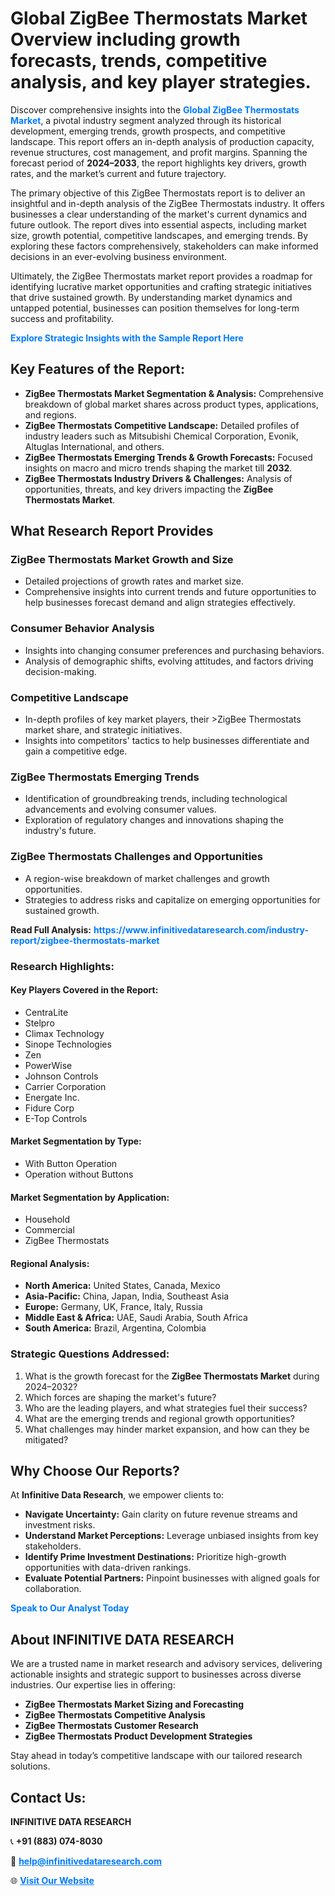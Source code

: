 <h1>Global ZigBee Thermostats Market Overview including growth forecasts, trends, competitive analysis, and key player strategies.</h1>
<p>
Discover comprehensive insights into the 
<a href="https://www.infinitivedataresearch.com/industry-report/zigbee-thermostats-market" rel="dofollow" style="color: #007BFF; text-decoration: none;"><strong>Global ZigBee Thermostats Market</strong></a>, a pivotal industry segment analyzed through its historical development, emerging trends, growth prospects, and competitive landscape. This report offers an in-depth analysis of production capacity, revenue structures, cost management, and profit margins. Spanning the forecast period of <strong>2024–2033</strong>, the report highlights key drivers, growth rates, and the market’s current and future trajectory.
</p>
<p>
The primary objective of this ZigBee Thermostats report is to deliver an insightful and in-depth analysis of the ZigBee Thermostats industry. It offers businesses a clear understanding of the market's current dynamics and future outlook. The report dives into essential aspects, including market size, growth potential, competitive landscapes, and emerging trends. By exploring these factors comprehensively, stakeholders can make informed decisions in an ever-evolving business environment.
</p>
<p>
Ultimately, the ZigBee Thermostats market report provides a roadmap for identifying lucrative market opportunities and crafting strategic initiatives that drive sustained growth. By understanding market dynamics and untapped potential, businesses can position themselves for long-term success and profitability.
</p>
<p>
<a href="https://www.infinitivedataresearch.com/request-sample/reportId=111980" style="color: #007BFF; text-decoration: none;"><strong>Explore Strategic Insights with the Sample Report Here</strong></a>
</p>

<h2>Key Features of the Report:</h2>
<ul>
<li><strong>ZigBee Thermostats Market Segmentation & Analysis:</strong> Comprehensive breakdown of global market shares across product types, applications, and regions.</li>
<li><strong>ZigBee Thermostats Competitive Landscape:</strong> Detailed profiles of industry leaders such as Mitsubishi Chemical Corporation, Evonik, Altuglas International, and others.</li>
<li><strong>ZigBee Thermostats Emerging Trends & Growth Forecasts:</strong> Focused insights on macro and micro trends shaping the market till <strong>2032</strong>.</li>
<li><strong>ZigBee Thermostats Industry Drivers & Challenges:</strong> Analysis of opportunities, threats, and key drivers impacting the <strong>ZigBee Thermostats Market</strong>.</li>
</ul>

<h2>What Research Report Provides</h2>
<h3>ZigBee Thermostats Market Growth and Size</h3>
<ul>
<li>Detailed projections of growth rates and market size.</li>
<li>Comprehensive insights into current trends and future opportunities to help businesses forecast demand and align strategies effectively.</li>
</ul>

<h3>Consumer Behavior Analysis</h3>
<ul>
<li>Insights into changing consumer preferences and purchasing behaviors.</li>
<li>Analysis of demographic shifts, evolving attitudes, and factors driving decision-making.</li>
</ul>

<h3>Competitive Landscape</h3>
<ul>
<li>In-depth profiles of key market players, their >ZigBee Thermostats market share, and strategic initiatives.</li>
<li>Insights into competitors' tactics to help businesses differentiate and gain a competitive edge.</li>
</ul>

<h3>ZigBee Thermostats Emerging Trends</h3>
<ul>
<li>Identification of groundbreaking trends, including technological advancements and evolving consumer values.</li>
<li>Exploration of regulatory changes and innovations shaping the industry's future.</li>
</ul>

<h3>ZigBee Thermostats Challenges and Opportunities</h3>
<ul>
<li>A region-wise breakdown of market challenges and growth opportunities.</li>
<li>Strategies to address risks and capitalize on emerging opportunities for sustained growth.</li>
</ul>
<p><strong>Read Full Analysis:</strong> <a href="https://www.infinitivedataresearch.com/industry-report/zigbee-thermostats-market" rel="dofollow" style="color: #007BFF; text-decoration: none;"><strong>https://www.infinitivedataresearch.com/industry-report/zigbee-thermostats-market</strong></a></p>
<h3>Research Highlights:</h3>
<h4>Key Players Covered in the Report:</h4>
<ul><li>CentraLite</li><li>Stelpro</li><li>Climax Technology</li><li>Sinope Technologies</li><li>Zen</li><li>PowerWise</li><li>Johnson Controls</li><li>Carrier Corporation</li><li>Energate Inc.</li><li>Fidure Corp</li><li>E-Top Controls</li></ul>
<h4>Market Segmentation by Type:</h4>
<ul><li>With Button Operation</li><li>Operation without Buttons</li></ul>
<h4>Market Segmentation by Application:</h4>
<ul><li>Household</li><li>Commercial</li><li>ZigBee Thermostats</li></ul>

<h4>Regional Analysis:</h4>
<ul>
<li><strong>North America:</strong> United States, Canada, Mexico</li>
<li><strong>Asia-Pacific:</strong> China, Japan, India, Southeast Asia</li>
<li><strong>Europe:</strong> Germany, UK, France, Italy, Russia</li>
<li><strong>Middle East & Africa:</strong> UAE, Saudi Arabia, South Africa</li>
<li><strong>South America:</strong> Brazil, Argentina, Colombia</li>
</ul>

<h3>Strategic Questions Addressed:</h3>
<ol>
<li>What is the growth forecast for the <strong>ZigBee Thermostats Market</strong> during 2024–2032?</li>
<li>Which forces are shaping the market's future?</li>
<li>Who are the leading players, and what strategies fuel their success?</li>
<li>What are the emerging trends and regional growth opportunities?</li>
<li>What challenges may hinder market expansion, and how can they be mitigated?</li>
</ol>

<h2>Why Choose Our Reports?</h2>
<p>At <strong>Infinitive Data Research</strong>, we empower clients to:</p>
<ul>
<li><strong>Navigate Uncertainty:</strong> Gain clarity on future revenue streams and investment risks.</li>
<li><strong>Understand Market Perceptions:</strong> Leverage unbiased insights from key stakeholders.</li>
<li><strong>Identify Prime Investment Destinations:</strong> Prioritize high-growth opportunities with data-driven rankings.</li>
<li><strong>Evaluate Potential Partners:</strong> Pinpoint businesses with aligned goals for collaboration.</li>
</ul>
<p><a href="https://www.infinitivedataresearch.com/industry-report/zigbee-thermostats-market" rel="dofollow" style="color: #007BFF; text-decoration: none;"><strong>Speak to Our Analyst Today</strong></a></p>

<h2>About INFINITIVE DATA RESEARCH</h2>
<p>We are a trusted name in market research and advisory services, delivering actionable insights and strategic support to businesses across diverse industries. Our expertise lies in offering:</p>
<ul>
<li><strong>ZigBee Thermostats Market Sizing and Forecasting</strong></li>
<li><strong>ZigBee Thermostats Competitive Analysis</strong></li>
<li><strong>ZigBee Thermostats Customer Research</strong></li>
<li><strong>ZigBee Thermostats Product Development Strategies</strong></li>
</ul>
<p>Stay ahead in today’s competitive landscape with our tailored research solutions.</p>

<h2>Contact Us:</h2>
<p><strong>INFINITIVE DATA RESEARCH</strong></p>
<p>📞 <strong>+91 (883) 074-8030</strong></p>
<p>📧 <strong><a href="mailto:help@infinitivedataresearch.com" style="color: #007BFF;">help@infinitivedataresearch.com</a></strong></p>
<p>🌐 <strong><a href="https://www.infinitivedataresearch.com" rel="dofollow" style="color: #007BFF;">Visit Our Website</a></strong></p>